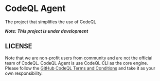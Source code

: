 # CodeQL Agent
The project that simplifies the use of CodeQL

***Note: This project is under development***

## LICENSE
Note that we are non-profit users from community and are not the official team of CodeQL. CodeQL Agent is use CodeQL CLI as the core engine. Please follow the [GitHub CodeQL Terms and Conditions](https://github.com/github/codeql-cli-binaries/blob/main/LICENSE.md) and take it as your own responsibility.


